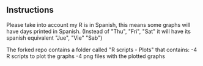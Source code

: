 ## Instructions

Please take into account my R is in Spanish, this means some graphs will have days printed in Spanish. (Instead of "Thu", "Fri", "Sat" it will have its spanish equivalent "Jue", "Vie" "Sab")

The forked repo contains a folder called "R scripts - Plots" that contains:
-4 R scripts to plot the graphs
-4 png files with the plotted graphs
